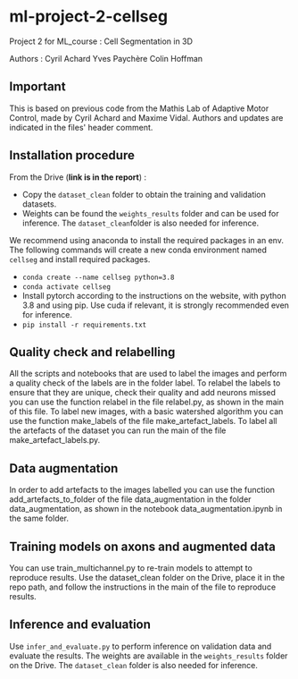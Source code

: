 # ml-project-2-cellseg
 Project 2 for ML_course : Cell Segmentation in 3D

Authors :
Cyril Achard
Yves Paychère
Colin Hoffman

## Important

This is based on previous code from the Mathis Lab of Adaptive Motor Control, made by Cyril Achard and Maxime Vidal.
Authors and updates are indicated in the files' header comment.

## Installation procedure

From the Drive (**link is in the report**) :

- Copy the `dataset_clean` folder to obtain the training and validation datasets.
- Weights can be found the `weights_results` folder and can be used for inference. The `dataset_clean`folder is also needed for inference. 

We recommend using anaconda to install the required packages in an env. 
The following commands will create a new conda environment named `cellseg` and install required packages.

- `conda create --name cellseg python=3.8`
- `conda activate cellseg`
- Install pytorch according to the instructions on the website, with python 3.8 and using pip. Use cuda if relevant, it is strongly recommended even for inference.
- `pip install -r requirements.txt`

## Quality check and relabelling
All the scripts and notebooks that are used to label the images and perform a quality check of the labels are in the folder label. To relabel the labels to ensure that they are unique, check their quality and add neurons missed you can use the function relabel in the file relabel.py, as shown in the main of this file. To label new images, with a basic watershed algorithm you can use the function make_labels of the file make_artefact_labels. To label all the artefacts of the dataset you can run the main of the file make_artefact_labels.py.

## Data augmentation
In order to add artefacts to the images labelled you can use the function add_artefacts_to_folder of the file data_augmentation in the folder data_augmentation, as shown in the notebook data_augmentation.ipynb in the same folder.

## Training models on axons and augmented data
You can use train_multichannel.py to re-train models to attempt to reproduce results. Use the dataset_clean folder on the Drive, place it in the repo path, and follow the instructions in the main of the file to reproduce results.

## Inference and evaluation
Use `infer_and_evaluate.py` to perform inference on validation data and evaluate the results. The weights are available in the `weights_results` folder on the Drive. The `dataset_clean` folder is also needed for inference.